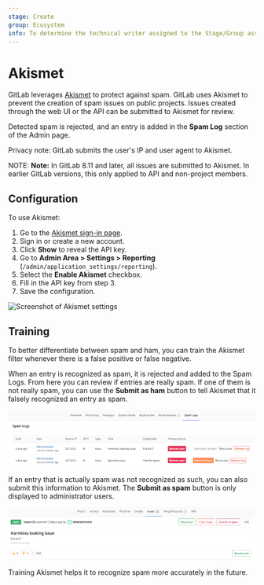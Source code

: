 ```yaml
---
stage: Create
group: Ecosystem
info: To determine the technical writer assigned to the Stage/Group associated with this page, see https://about.gitlab.com/handbook/engineering/ux/technical-writing/#designated-technical-writers
---
```


# Akismet

GitLab leverages [Akismet](https://akismet.com/) to protect against spam.
GitLab uses Akismet to prevent the creation of spam issues on public projects. Issues
created through the web UI or the API can be submitted to Akismet for review.

Detected spam is rejected, and an entry is added in the **Spam Log** section of the
Admin page.

Privacy note: GitLab submits the user's IP and user agent to Akismet.

NOTE: **Note:**
In GitLab 8.11 and later, all issues are submitted to Akismet.
In earlier GitLab versions, this only applied to API and non-project members.

## Configuration

To use Akismet:

1. Go to the [Akismet sign-in page](https://akismet.com/account/).
1. Sign in or create a new account.
1. Click **Show** to reveal the API key.
1. Go to **Admin Area > Settings > Reporting** (`/admin/application_settings/reporting`).
1. Select the **Enable Akismet** checkbox.
1. Fill in the API key from step 3.
1. Save the configuration.

![Screenshot of Akismet settings](img/akismet_settings.png)

## Training

To better differentiate between spam and ham, you can train the Akismet
filter whenever there is a false positive or false negative.

When an entry is recognized as spam, it is rejected and added to the Spam Logs.
From here you can review if entries are really spam. If one of them is not really
spam, you can use the **Submit as ham** button to tell Akismet that it falsely
recognized an entry as spam.

![Screenshot of Spam Logs](img/spam_log.png)

If an entry that is actually spam was not recognized as such, you can also submit
this information to Akismet. The **Submit as spam** button is only displayed
to administrator users.

![Screenshot of Issue](img/submit_issue.png)

Training Akismet helps it to recognize spam more accurately in the future.
